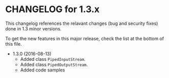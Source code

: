 CHANGELOG for 1.3.x
=====================

This changelog references the relavant changes (bug and security fixes) done in
1.3 minor versions.

To get the new features in this major release, check the list at the bottom of
this file.

* 1.3.0 (2016-08-13)
    * Added class ``PipedInputStream``.
    * Added class ``PipedOutputStream``.
    * Added code samples
